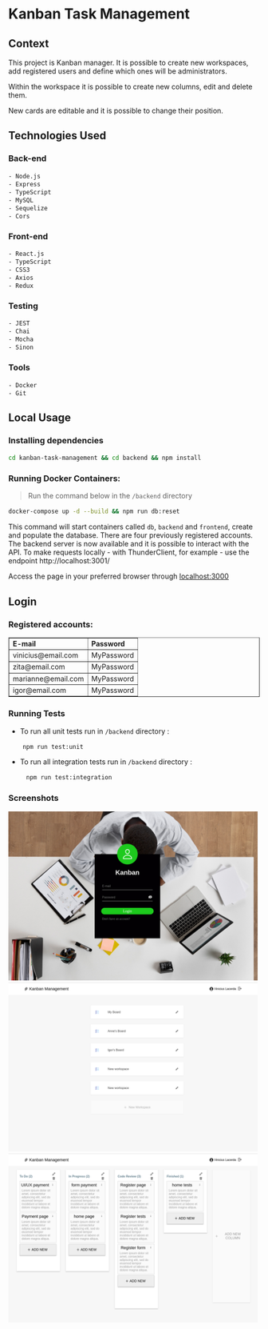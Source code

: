 # Kanban Task Management

## Context

This project is Kanban manager. It is possible to create new workspaces, add registered users and define which ones will be administrators.

Within the workspace it is possible to create new columns, edit and delete them.

New cards are editable and it is possible to change their position.

## Technologies Used

  ### Back-end
    - Node.js
    - Express
    - TypeScript
    - MySQL
    - Sequelize
    - Cors
  
  ### Front-end
    - React.js
    - TypeScript
    - CSS3
    - Axios
    - Redux
  
  ### Testing
    - JEST
    - Chai
    - Mocha
    - Sinon

  ### Tools
    - Docker
    - Git

## Local Usage
### Installing dependencies
```bash
cd kanban-task-management && cd backend && npm install
``` 
### Running Docker Containers:
> Run the command below in the ```/backend``` directory 
```bash
docker-compose up -d --build && npm run db:reset
``` 
This command will start containers called ```db```, ```backend``` and ```frontend```, create and populate the database. There are four previously registered accounts. The backend server is now available and it is possible to interact with the API. To make requests locally - with ThunderClient, for example - use the endpoint http://localhost:3001/

Access the page in your preferred browser through <a href="http://localhost:3000/">localhost:3000<a/>
## Login

### Registered accounts:

<table border="1">
    <tr>
      <td><b>E-mail</></td>
      <td><b>Password</b></td>
    </tr>
    <tr>
      <td>vinicius@email.com</td>
      <td>MyPassword</td>
    </tr>
    <tr>
      <td>zita@email.com</td>
      <td>MyPassword</td>
    </tr>
    <tr>
      <td>marianne@email.com</td>
      <td>MyPassword</td>
    </tr>
    <tr>
      <td>igor@email.com</td>
      <td>MyPassword</td>
    </tr>
</table>

### Running Tests
  * To run all unit tests run in ```/backend``` directory :  

```bash
    npm run test:unit
``` 

* To run all integration tests run in ```/backend``` directory : 

```bash
     npm run test:integration
``` 
  
### Screenshots
<div>
  <img src="rdm1.png" alt="1" width="500"/>
  <img src="rdm2.png" alt="2" width="500"/>
  <img src="rdm3.png" alt="3" width="500"/>
</div>
